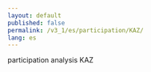 ```yaml
---
layout: default
published: false
permalink: /v3_1/es/participation/KAZ/
lang: es
---
```


participation analysis KAZ

